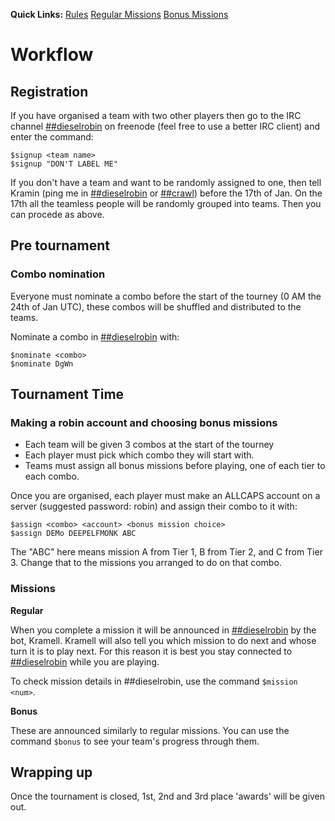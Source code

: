 **Quick Links:** [Rules](./rules) [Regular Missions](./missions) [Bonus Missions](./bonus)

# Workflow

## Registration

If you have organised a team with two other players then go to the IRC channel [##dieselrobin](https://webchat.freenode.net/?channels=##dieselrobin) on freenode (feel free to use a better IRC client) and enter the command:

	$signup <team name>
	$signup "DON'T LABEL ME"

If you don't have a team and want to be randomly assigned to one, then tell Kramin (ping me in [##dieselrobin](https://webchat.freenode.net/?channels=##dieselrobin) or [##crawl](https://webchat.freenode.net/?channels=##crawl)) before the 17th of Jan. On the 17th all the teamless people will be randomly grouped into teams.
Then you can procede as above.

## Pre tournament

### Combo nomination

Everyone must nominate a combo before the start of the tourney (0 AM the 24th of Jan UTC), these combos will be shuffled and distributed to the teams.

Nominate a combo in [##dieselrobin](https://webchat.freenode.net/?channels=##dieselrobin) with:

	$nominate <combo>
	$nominate DgWn

## Tournament Time

### Making a robin account and choosing bonus missions

* Each team will be given 3 combos at the start of the tourney
* Each player must pick which combo they will start with.
* Teams must assign all bonus missions before playing, one of each tier to each combo.

Once you are organised, each player must make an ALLCAPS account on a server (suggested password: robin) and assign their combo to it with:

	$assign <combo> <account> <bonus mission choice>
	$assign DEMo DEEPELFMONK ABC

The "ABC" here means mission A from Tier 1, B from Tier 2, and C from Tier 3. Change that to the missions you arranged to do on that combo.

### Missions

**Regular**

When you complete a mission it will be announced in [##dieselrobin](https://webchat.freenode.net/?channels=##dieselrobin) by the bot, Kramell. 
Kramell will also tell you which mission to do next and whose turn it is to play next.
For this reason it is best you stay connected to [##dieselrobin](https://webchat.freenode.net/?channels=##dieselrobin) while you are playing.

To check mission details in ##dieselrobin, use the command `$mission <num>`.

**Bonus**

These are announced similarly to regular missions. You can use the command `$bonus` to see your team's progress through them.

## Wrapping up

Once the tournament is closed, 1st, 2nd and 3rd place 'awards' will be given out.
